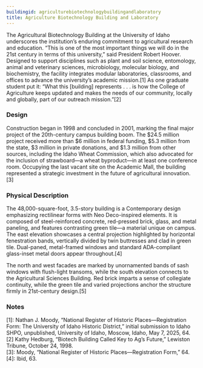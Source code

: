```yaml
---
buildingid: agriculturebiotechnologybuildingandlaboratory
title: Agriculture Biotechnology Building and Laboratory
---
```


The Agricultural Biotechnology Building at the University of Idaho underscores the institution’s enduring commitment to agricultural research and education. “This is one of the most important things we will do in the 21st century in terms of this university,” said President Robert Hoover. Designed to support disciplines such as plant and soil science, entomology, animal and veterinary sciences, microbiology, molecular biology, and biochemistry, the facility integrates modular laboratories, classrooms, and offices to advance the university’s academic mission.[1] As one graduate student put it: “What this [building] represents . . . is how the College of Agriculture keeps updated and makes the needs of our community, locally and globally, part of our outreach mission.”[2]

### Design
Construction began in 1998 and concluded in 2001, marking the final major project of the 20th-century campus building boom. The $24.5 million project received more than $6 million in federal funding, $5.3 million from the state, $3 million in private donations, and $1.3 million from other sources, including the Idaho Wheat Commission, which also advocated for the inclusion of strawboard—a wheat byproduct—in at least one conference room. Occupying the last vacant site on the Academic Mall, the building represented a strategic investment in the future of agricultural innovation.[3]
  
### Physical Description
The 48,000-square-foot, 3.5-story building is a Contemporary design emphasizing rectilinear forms with Neo Deco-inspired elements. It is composed of steel-reinforced concrete, red-pressed brick, glass, and metal paneling, and features contrasting green tile—a material unique on campus. The east elevation showcases a central projection highlighted by horizontal fenestration bands, vertically divided by twin buttresses and clad in green tile. Dual-paned, metal-framed windows and standard ADA-compliant glass-inset metal doors appear throughout.[4]

 The north and west facades are marked by unornamented bands of sash windows with flush-light transoms, while the south elevation connects to the Agricultural Sciences Building. Red brick imparts a sense of collegiate continuity, while the green tile and varied projections anchor the structure firmly in 21st-century design.[5]


### Notes 
[1]:  Nathan J. Moody, “National Register of Historic Places—Registration Form: The University of Idaho Historic District,” initial submission to Idaho SHPO, unpublished, University of Idaho, Moscow, Idaho, May 7, 2025, 64.  
[2] Kathy Hedburg, “Biotech Building Called Key to Ag’s Future,” Lewiston Tribune, October 24, 1998.  
[3]: Moody, “National Register of Historic Places—Registration Form,” 64.  
[4]: Ibid, 63.  
